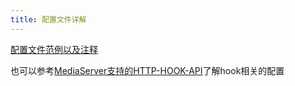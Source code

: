 ```yaml
---
title: 配置文件详解
---
```

[配置文件范例以及注释](https://github.com/zlmediakit/ZLMediaKit/blob/master/conf/config.ini)

也可以参考[MediaServer支持的HTTP-HOOK-API](web_hook_api.md)了解hook相关的配置
